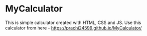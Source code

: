 # MyCalculator
This is simple calculator created with HTML, CSS and JS. 
Use this calculator from here - https://prachi24599.github.io/MyCalculator/

